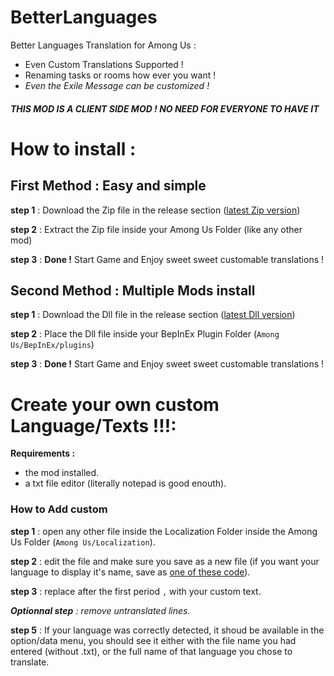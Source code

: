 # BetterLanguages
Better Languages Translation for Among Us :
- Even Custom Translations Supported !
- Renaming tasks or rooms how ever you want ! 
- *Even the Exile Message can be customized !*

##### *THIS MOD IS A CLIENT SIDE MOD ! NO NEED FOR EVERYONE TO HAVE IT*

# How to install : 

## First Method : Easy and simple
**step 1** : Download the Zip file in the release section ([latest Zip version]())

**step 2** : Extract the Zip file inside your Among Us Folder (like any other mod)

**step 3** : **Done !** Start Game and Enjoy sweet sweet customable translations !

 

## Second Method : Multiple Mods install
**step 1** : Download the Dll file in the release section ([latest Dll version]())

**step 2** : Place the Dll file inside your BepInEx Plugin Folder (`Among Us/BepInEx/plugins`)

**step 3** : **Done !** Start Game and Enjoy sweet sweet customable translations !


# Create your own custom Language/Texts !!!:

**Requirements :** 
- the mod installed.
- a txt file editor (literally notepad is good enouth).

### How to Add custom 
**step 1** : open any other file inside the Localization Folder inside the Among Us Folder (`Among Us/Localization`).

**step 2** : edit the file and make sure you save as a new file (if you want your language to display it's name, save as [one of these code](https://stackoverflow.com/questions/3191664/list-of-all-locales-and-their-short-codes)).

**step 3** : replace after the first period `,` with your custom text.

***Optionnal step** : remove untranslated lines.*

**step 5** : If your language was correctly detected, it shoud be available in the option/data menu, you should see it either with the file name you had entered (without .txt), or the full name of that language you chose to translate.

